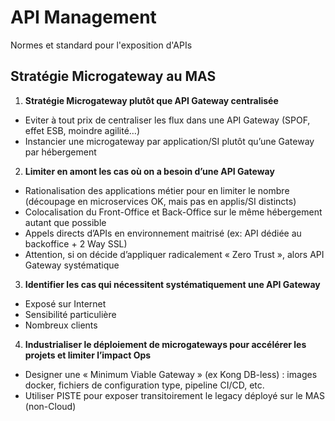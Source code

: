 # API Management
Normes et standard pour l'exposition d'APIs

## Stratégie Microgateway au MAS
1. **Stratégie Microgateway plutôt que API Gateway centralisée**
- Eviter à tout prix de centraliser les flux dans une API Gateway (SPOF, effet ESB, moindre agilité…)
- Instancier une microgateway par application/SI plutôt qu’une Gateway par hébergement
2. **Limiter en amont les cas où on a besoin d’une API Gateway**
- Rationalisation des applications métier pour en limiter le nombre (découpage en microservices OK, mais pas en applis/SI distincts)
- Colocalisation du Front-Office et Back-Office sur le même hébergement autant que possible
- Appels directs d’APIs en environnement maitrisé (ex: API dédiée au backoffice + 2 Way SSL)
- Attention, si on décide d’appliquer radicalement « Zero Trust », alors API Gateway systématique
3. **Identifier les cas qui nécessitent systématiquement une API Gateway**
- Exposé sur Internet
- Sensibilité particulière
- Nombreux clients
4. **Industrialiser le déploiement de microgateways pour accélérer les projets et limiter l’impact Ops**
- Designer une « Minimum Viable Gateway » (ex Kong DB-less) : images docker, fichiers de configuration type, pipeline CI/CD, etc.
- Utiliser PISTE pour exposer transitoirement le legacy déployé sur le MAS (non-Cloud)